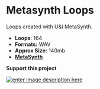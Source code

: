 
# Metasynth Loops

Loops created with U&I MetaSynth.

-  **Loops**: 164
-   **Formats:** WAV
-   **Approx Size:** 140mb
-   **[MetaSynth](http://www.uisoftware.com/MetaSynth/)**

**Support this project**

[
![enter image description here](https://www.modularsamples.com/img/ulp.jpg)
](https://modularsamples.gumroad.com/l/TdDvx)
